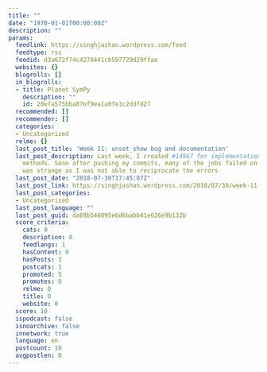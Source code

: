 ```yaml
---
title: ""
date: "1970-01-01T00:00:00Z"
description: ""
params:
  feedlink: https://singhjashan.wordpress.com/feed
  feedtype: rss
  feedid: d3a672f74c4270441cb597729d29ffae
  websites: {}
  blogrolls: []
  in_blogrolls:
  - title: Planet SymPy
    description: ""
    id: 20efa575bba87ef9ea1a0fe1c2ddfd27
  recommended: []
  recommender: []
  categories:
  - Uncategorized
  relme: {}
  last_post_title: 'Week 11: unset_show bug and documentation'
  last_post_description: Last week, I created #14967 for implementation of plotting
    methods. Soon after pushing my commits, many of the jobs failed on Travis. It
    was strange as I was not able to reciprocate the errors
  last_post_date: "2018-07-30T17:45:07Z"
  last_post_link: https://singhjashan.wordpress.com/2018/07/30/week-11-unset_show-bug-and-documentation/
  last_post_categories:
  - Uncategorized
  last_post_language: ""
  last_post_guid: da89b546095e6d6babb41e626e9b132b
  score_criteria:
    cats: 0
    description: 0
    feedlangs: 1
    hasContent: 0
    hasPosts: 3
    postcats: 1
    promoted: 5
    promotes: 0
    relme: 0
    title: 0
    website: 0
  score: 10
  ispodcast: false
  isnoarchive: false
  innetwork: true
  language: en
  postcount: 10
  avgpostlen: 0
---
```

